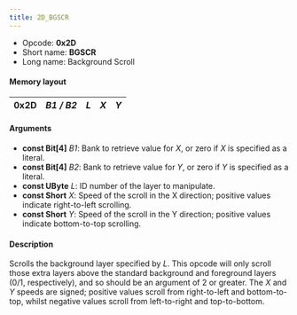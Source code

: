 ```yaml
---
title: 2D_BGSCR
---
```


- Opcode: **0x2D**
- Short name: **BGSCR**
- Long name: Background Scroll

#### Memory layout

| 0x2D | *B1 / B2* | *L* | *X* | *Y* |
|------|-----------|-----|-----|-----|

#### Arguments

- **const Bit\[4\]** *B1*: Bank to retrieve value for *X*, or zero if *X* is specified as a literal.
- **const Bit\[4\]** *B2*: Bank to retrieve value for *Y*, or zero if *Y* is specified as a literal.
- **const UByte** *L*: ID number of the layer to manipulate.
- **const Short** *X*: Speed of the scroll in the X direction; positive values indicate right-to-left scrolling.
- **const Short** *Y*: Speed of the scroll in the Y direction; positive values indicate bottom-to-top scrolling.

#### Description

Scrolls the background layer specified by *L*. This opcode will only scroll those extra layers above the standard background and foreground layers (0/1, respectively), and so should be an argument of 2 or greater. The *X* and *Y* speeds are signed; positive values scroll from right-to-left and bottom-to-top, whilst negative values scroll from left-to-right and top-to-bottom.
